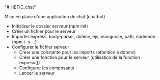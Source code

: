 "# HETIC_chat" 

Mise en place d'une application de chat (chatbot)

- Initialiser le dossier serveur (npm init)
- Créer un fichier pour le serveur
- Importer express, body-parser, dotenv, ejs, mongoose, path, nodemon (npm i -s ...)
- Configurer le fichier serveur :
    - Créer une constante pour les imports (attention à dotenv)
    - Créer une fonction pour le serveur (utilisation de la fonction express())
    - Configurer les composants
    - Lancer le serveur
